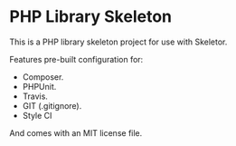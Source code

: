 PHP Library Skeleton
====================

This is a PHP library skeleton project for use with Skeletor.

Features pre-built configuration for:

- Composer.
- PHPUnit.
- Travis.
- GIT (.gitignore).
- Style CI

And comes with an MIT license file.
